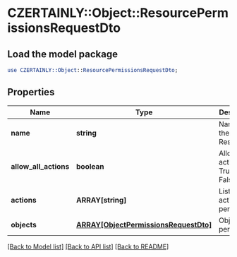 # CZERTAINLY::Object::ResourcePermissionsRequestDto

## Load the model package
```perl
use CZERTAINLY::Object::ResourcePermissionsRequestDto;
```

## Properties
Name | Type | Description | Notes
------------ | ------------- | ------------- | -------------
**name** | **string** | Name of the Resource | 
**allow_all_actions** | **boolean** | Allow all actions. True &#x3D; Yes, False &#x3D; No | 
**actions** | **ARRAY[string]** | List of actions permitted | [optional] 
**objects** | [**ARRAY[ObjectPermissionsRequestDto]**](ObjectPermissionsRequestDto.md) | Object permissions | [optional] 

[[Back to Model list]](../README.md#documentation-for-models) [[Back to API list]](../README.md#documentation-for-api-endpoints) [[Back to README]](../README.md)


